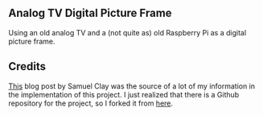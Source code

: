 ## Analog TV Digital Picture Frame

Using an old analog TV and a (not quite as) old Raspberry Pi as a digital picture frame.

## Credits

[This](http://www.ofbrooklyn.com/2014/01/2/building-photo-frame-raspberry-pi-motion-detector/) blog post by Samuel Clay was the source of a lot of my information in the implementation of this project. I just realized that there is a Github repository for the project, so I forked it from [here](https://github.com/samuelclay/Raspberry-Pi-Photo-Frame).
